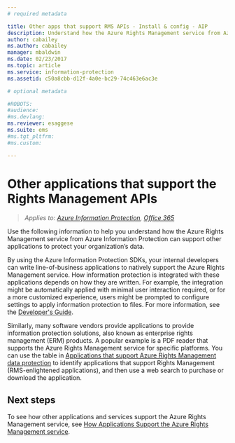 ```yaml
---
# required metadata

title: Other apps that support RMS APIs - Install & config - AIP
description: Understand how the Azure Rights Management service from Azure Information Protection can support other applications to protect your organization's data.
author: cabailey
ms.author: cabailey
manager: mbaldwin
ms.date: 02/23/2017
ms.topic: article
ms.service: information-protection
ms.assetid: c50a8cbb-d12f-4a0e-bc29-74c463e6ac3e

# optional metadata

#ROBOTS:
#audience:
#ms.devlang:
ms.reviewer: esaggese
ms.suite: ems
#ms.tgt_pltfrm:
#ms.custom:

---
```


# Other applications that support the Rights Management APIs

>*Applies to: [Azure Information Protection](https://azure.microsoft.com/pricing/details/information-protection), [Office 365](http://download.microsoft.com/download/E/C/F/ECF42E71-4EC0-48FF-AA00-577AC14D5B5C/Azure_Information_Protection_licensing_datasheet_EN-US.pdf)*

Use the following information to help you understand how the Azure Rights Management service from Azure Information Protection can support other applications to protect your organization’s data.

By using the Azure Information Protection SDKs, your internal developers can write line-of-business applications to natively support the Azure Rights Management service. How information protection is integrated with these applications depends on how they are written. For example, the integration might be automatically applied with minimal user interaction required, or for a more customized experience, users might be prompted to configure settings to apply information protection to files. For more information, see the [Developer's Guide](./develop/developers-guide.md).

Similarly, many software vendors provide applications to provide information protection solutions, also known as enterprise rights management (ERM) products. A popular example is a PDF reader that supports the Azure Rights Management service for specific platforms. You can use the table in [Applications that support Azure Rights Management data protection](./requirements-applications.md) to identify applications that support Rights Management (RMS-enlightened applications), and then use a web search to purchase or download the application.

## Next steps

To see how other applications and services support the Azure Rights Management service, see [How Applications Support the Azure Rights Management service](applications-support.md).
